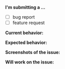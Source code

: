 **I'm submitting a ...**
- [ ] bug report
- [ ] feature request

**Current behavior:**
<!-- How the bug manifests. -->

**Expected behavior:**
<!-- Behavior would be without the bug. -->

**Screenshots of the issue:**
<!-- Attach a screenshot of the issue here. -->

**Will work on the issue:**
